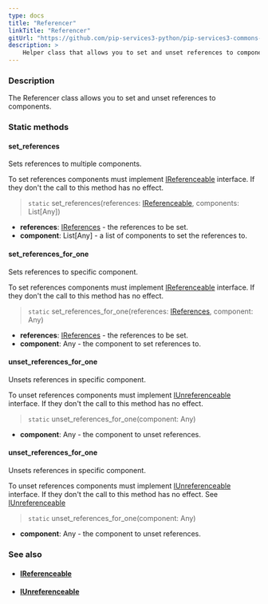 ```yaml
---
type: docs
title: "Referencer"
linkTitle: "Referencer"
gitUrl: "https://github.com/pip-services3-python/pip-services3-commons-python"
description: >
    Helper class that allows you to set and unset references to components.
---
```


### Description

The Referencer class allows you to set and unset references to components.

### Static methods

#### set_references
Sets references to multiple components.

To set references components must implement [IReferenceable](../ireferenceable) interface.
If they don't the call to this method has no effect.

> `static` set_references(references: [IReferenceable](../ireferenceable), components: List[Any])

- **references**: [IReferences](../ireferences) - the references to be set.
- **component**: List[Any] - a list of components to set the references to.

#### set_references_for_one
Sets references to specific component.

To set references components must implement [IReferenceable](../ireferenceable) interface.
If they don't the call to this method has no effect.

> `static` set_references_for_one(references: [IReferences](../ireferences), component: Any)

- **references**: [IReferences](../ireferences) - the references to be set.
- **component**: Any - the component to set references to.

#### unset_references_for_one
Unsets references in specific component.

To unset references components must implement [IUnreferenceable](../iunreferenceable) interface.
If they don't the call to this method has no effect.

> `static` unset_references_for_one(component: Any) 

- **component**: Any - the component to unset references.

#### unset_references_for_one
Unsets references in specific component.

To unset references components must implement [IUnreferenceable](../iunreferenceable) interface.
If they don't the call to this method has no effect.
See [IUnreferenceable](../iunreferenceable)

> `static` unset_references_for_one(component: Any)

- **component**: Any - the component to unset references.

### See also
- #### [IReferenceable](../ireferenceable)
- #### [IUnreferenceable](../iunreferenceable)
